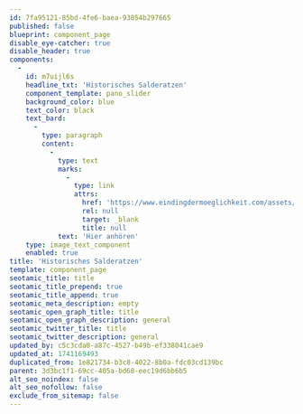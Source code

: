```yaml
---
id: 7fa95121-85bd-4fe6-baea-93854b297665
published: false
blueprint: component_page
disable_eye-catcher: true
disable_header: true
components:
  -
    id: m7uijl6s
    headline_txt: 'Historisches Salderatzen'
    component_template: pano_slider
    background_color: blue
    text_color: black
    text_bard:
      -
        type: paragraph
        content:
          -
            type: text
            marks:
              -
                type: link
                attrs:
                  href: 'https://www.eindingdermoeglichkeit.com/assets/historie-salderatzen-test.mp3'
                  rel: null
                  target: _blank
                  title: null
            text: 'Hier anhören'
    type: image_text_component
    enabled: true
title: 'Historisches Salderatzen'
template: component_page
seotamic_title: title
seotamic_title_prepend: true
seotamic_title_append: true
seotamic_meta_description: empty
seotamic_open_graph_title: title
seotamic_open_graph_description: general
seotamic_twitter_title: title
seotamic_twitter_description: general
updated_by: c5c3cda0-a87c-4527-b49b-ef338041cae9
updated_at: 1741169493
duplicated_from: 1e821734-b3c8-4022-8b0a-fdc03cd139bc
parent: 3d3bc1f1-69cc-405a-bd68-eec19d6bb6b5
alt_seo_noindex: false
alt_seo_nofollow: false
exclude_from_sitemap: false
---
```

